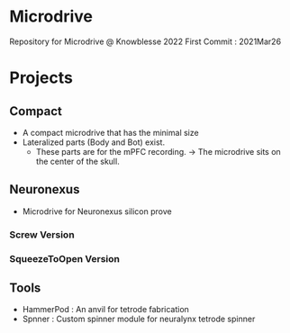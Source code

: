 # Microdrive 

Repository for Microdrive 
@ Knowblesse 2022
First Commit : 2021Mar26

# Projects

## Compact 

- A compact microdrive that has the minimal size
- Lateralized parts (Body and Bot) exist.
    - These parts are for the mPFC recording.
    -> The microdrive sits on the center of the skull.

## Neuronexus
- Microdrive for Neuronexus silicon prove

### Screw Version

### SqueezeToOpen Version

## Tools
- HammerPod : An anvil for tetrode fabrication
- Spnner : Custom spinner module for neuralynx tetrode spinner

